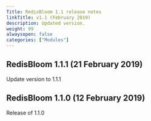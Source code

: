 ```yaml
---
Title: RedisBloom 1.1 release notes
linkTitle: v1.1 (February 2019)
description: Updated version.
weight: 99
alwaysopen: false
categories: ["Modules"]
---
```

## RedisBloom 1.1.1 (21 February 2019)

Update version to 1.1.1

## RedisBloom 1.1.0 (12 February 2019)

Release of 1.1.0